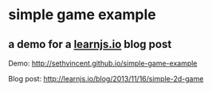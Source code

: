 # simple game example

## a demo for a [learnjs.io](http://learnjs.io) blog post

Demo: http://sethvincent.github.io/simple-game-example

Blog post: http://learnjs.io/blog/2013/11/16/simple-2d-game 
